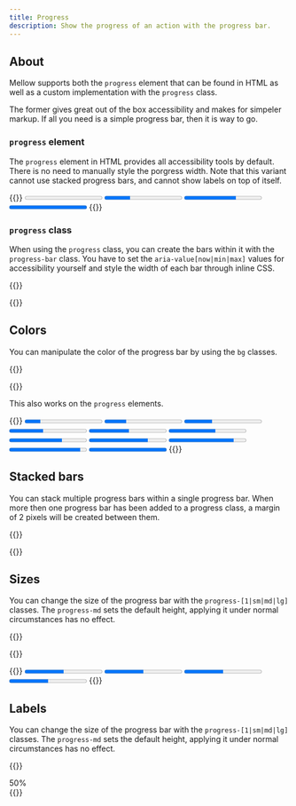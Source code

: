 ```yaml
---
title: Progress
description: Show the progress of an action with the progress bar.
---
```


## About
Mellow supports both the `progress` element that can be found in HTML as well as a custom implementation with the `progress` class.

The former gives great out of the box accessibility and makes for simpeler markup. If all you need is a simple progress bar, then it is way to go.

### `progress` element
The `progress` element in HTML provides all accessibility tools by default. There is no need to manually style the porgress width. Note that this variant cannot use stacked progress bars, and cannot show labels on top of itself.

{{<example>}}
<progress class="progress" value="0" max="100">0%</progress> 
<progress class="progress" value="33" max="100">33%</progress> 
<progress class="progress" value="67" max="100">67%</progress> 
<progress class="progress" value="100" max="100">100%</progress> 
{{</example>}}

### `progress` class
When using the `progress` class, you can create the bars within it with the `progress-bar` class. You have to set the `aria-value[now|min|max]` values for accessibility yourself and style the width of each bar through inline CSS.

{{<example>}}
<div class="progress">
  <div class="progress-bar" role="progressbar" aria-valuenow="0" aria-valuemin="0" aria-valuemax="100"></div>
</div>
<div class="progress">
  <div class="progress-bar" role="progressbar" style="width: 33%" aria-valuenow="33" aria-valuemin="0" aria-valuemax="100"></div>
</div>
<div class="progress">
  <div class="progress-bar" role="progressbar" style="width: 67%" aria-valuenow="67" aria-valuemin="0" aria-valuemax="100"></div>
</div>
<div class="progress">
  <div class="progress-bar" role="progressbar" style="width: 100%" aria-valuenow="100" aria-valuemin="0" aria-valuemax="100"></div>
</div>
{{</example>}}

## Colors
You can manipulate the color of the progress bar by using the `bg` classes.

{{<example>}}
<div class="progress">
  <div class="progress-bar bg-blue" role="progressbar" style="width: 20%" aria-valuenow="20" aria-valuemin="0" aria-valuemax="100"></div>
</div>
<div class="progress">
  <div class="progress-bar bg-purple" role="progressbar" style="width: 28%" aria-valuenow="28" aria-valuemin="0" aria-valuemax="100"></div>
</div>
<div class="progress">
  <div class="progress-bar bg-pink" role="progressbar" style="width: 36%" aria-valuenow="36" aria-valuemin="0" aria-valuemax="100"></div>
</div>
<div class="progress">
  <div class="progress-bar bg-red" role="progressbar" style="width: 44%" aria-valuenow="44" aria-valuemin="0" aria-valuemax="100"></div>
</div>
<div class="progress">
  <div class="progress-bar bg-orange" role="progressbar" style="width: 52%" aria-valuenow="52" aria-valuemin="0" aria-valuemax="100"></div>
</div>
<div class="progress">
  <div class="progress-bar bg-yellow" role="progressbar" style="width: 60%" aria-valuenow="60" aria-valuemin="0" aria-valuemax="100"></div>
</div>
<div class="progress">
  <div class="progress-bar bg-lime" role="progressbar" style="width: 68%" aria-valuenow="68" aria-valuemin="0" aria-valuemax="100"></div>
</div>
<div class="progress">
  <div class="progress-bar bg-green" role="progressbar" style="width: 76%" aria-valuenow="76" aria-valuemin="0" aria-valuemax="100"></div>
</div>
<div class="progress">
  <div class="progress-bar bg-light" role="progressbar" style="width: 84%" aria-valuenow="84" aria-valuemin="0" aria-valuemax="100"></div>
</div>
<div class="progress">
  <div class="progress-bar bg-grey" role="progressbar" style="width: 92%" aria-valuenow="92" aria-valuemin="0" aria-valuemax="100"></div>
</div>
<div class="progress">
  <div class="progress-bar bg-dark" role="progressbar" style="width: 100%" aria-valuenow="100" aria-valuemin="0" aria-valuemax="100"></div>
</div>
{{</example>}}

This also works on the `progress` elements.

{{<example>}}
<progress class="progress bg-blue" value="20" max="100">20%</progress>
<progress class="progress bg-purple" value="28" max="100">28%</progress>
<progress class="progress bg-pink" value="36" max="100">36%</progress>
<progress class="progress bg-red" value="44" max="100">44%</progress>
<progress class="progress bg-orange" value="52" max="100">52%</progress>
<progress class="progress bg-yellow" value="60" max="100">60%</progress>
<progress class="progress bg-lime" value="68" max="100">68%</progress>
<progress class="progress bg-green" value="76" max="100">76%</progress>
<progress class="progress bg-light" value="84" max="100">84%</progress>
<progress class="progress bg-grey" value="92" max="100">92%</progress>
<progress class="progress bg-dark" value="100" max="100">100%</progress>
{{</example>}}

## Stacked bars
You can stack multiple progress bars within a single progress bar. When more then one progress bar has been added to a progress class, a margin of 2 pixels will be created between them.

{{<example>}}
<div class="progress">
  <div class="progress-bar bg-green" role="progressbar" style="width: 45%" aria-valuenow="45" aria-valuemin="0" aria-valuemax="100"></div>
  <div class="progress-bar bg-orange" role="progressbar" style="width: 32%" aria-valuenow="32" aria-valuemin="0" aria-valuemax="100"></div>
  <div class="progress-bar bg-red" role="progressbar" style="width: 23%" aria-valuenow="23" aria-valuemin="0" aria-valuemax="100"></div>
</div>
{{</example>}}

## Sizes
You can change the size of the progress bar with the `progress-[1|sm|md|lg]` classes. The `progress-md` sets the default height, applying it under normal circumstances has no effect.

{{<example>}}
<div class="progress progress-1">
  <div class="progress-bar" role="progressbar" style="width: 50%" aria-valuenow="50" aria-valuemin="0" aria-valuemax="100"></div>
</div>
<div class="progress progress-sm">
  <div class="progress-bar" role="progressbar" style="width: 50%" aria-valuenow="50" aria-valuemin="0" aria-valuemax="100"></div>
</div>
<div class="progress progress-md">
  <div class="progress-bar" role="progressbar" style="width: 50%" aria-valuenow="50" aria-valuemin="0" aria-valuemax="100"></div>
</div>
<div class="progress progress-lg">
  <div class="progress-bar" role="progressbar" style="width: 50%" aria-valuenow="50" aria-valuemin="0" aria-valuemax="100"></div>
</div>
{{</example>}}

{{<example>}}
<progress class="progress progress-1" value="50" max="100">50%</progress>
<progress class="progress progress-sm" value="50" max="100">50%</progress>
<progress class="progress progress-md" value="50" max="100">50%</progress>
<progress class="progress progress-lg" value="50" max="100">50%</progress>
{{</example>}}

## Labels
You can change the size of the progress bar with the `progress-[1|sm|md|lg]` classes. The `progress-md` sets the default height, applying it under normal circumstances has no effect.

{{<example>}}
<div class="progress progress-lg">
  <div class="progress-bar" role="progressbar" style="width: 50%" aria-valuenow="50" aria-valuemin="0" aria-valuemax="100">50%</div>
</div>
{{</example>}}
